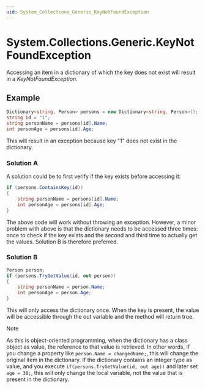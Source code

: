 ```yaml
---
uid: System_Collections_Generic_KeyNotFoundException
---
```


# System.Collections.Generic.KeyNotFoundException

Accessing an item in a dictionary of which the key does not exist will result in a *KeyNotFoundException*.

## Example

```csharp
Dictionary<string, Person> persons = new Dictionary<string, Person>();
string id = "1";
string personName = persons[id].Name;
int personAge = persons[id].Age;
```

This will result in an exception because key "1" does not exist in the dictionary.

### Solution A

A solution could be to first verify if the key exists before accessing it:

```csharp
if (persons.ContainsKey(id))
{
    string personName = persons[id].Name;
    int personAge = persons[id].Age;
}
```

The above code will work without throwing an exception. However, a minor problem with above is that the dictionary needs to be accessed three times: once to check if the key exists and the second and third time to actually get the values. Solution B is therefore preferred.

### Solution B

```csharp
Person person;
if (persons.TryGetValue(id, out person))
{
    string personName = person.Name;
    int personAge = person.Age;
}
```

This will only access the dictionary once. When the key is present, the value will be accessible through the out variable and the method will return true.

> [!NOTE]
> As this is object-oriented programming, when the dictionary has a class object as value, the reference to that value is retrieved. In other words, if you change a property like `person.Name = changedName;`, this will change the original item in the dictionary. If the dictionary contains an integer type as value, and you execute `if(persons.TryGetValue(id, out age))` and later set `age = 30;`, this will only change the local variable, not the value that is present in the dictionary.
